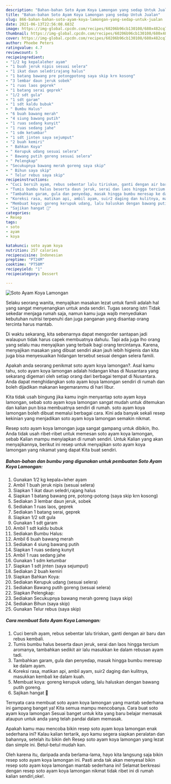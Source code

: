 ```yaml
---
description: "Bahan-bahan Soto Ayam Koya Lamongan yang sedap Untuk Jualan"
title: "Bahan-bahan Soto Ayam Koya Lamongan yang sedap Untuk Jualan"
slug: 866-bahan-bahan-soto-ayam-koya-lamongan-yang-sedap-untuk-jualan
date: 2021-06-13T22:56:08.683Z
image: https://img-global.cpcdn.com/recipes/60206b96cb130108/680x482cq70/soto-ayam-koya-lamongan-foto-resep-utama.jpg
thumbnail: https://img-global.cpcdn.com/recipes/60206b96cb130108/680x482cq70/soto-ayam-koya-lamongan-foto-resep-utama.jpg
cover: https://img-global.cpcdn.com/recipes/60206b96cb130108/680x482cq70/soto-ayam-koya-lamongan-foto-resep-utama.jpg
author: Phoebe Peters
ratingvalue: 4.7
reviewcount: 5
recipeingredient:
- "1/2 kg kepalaleher ayam"
- "1 buah jeruk nipis sesuai selera"
- "1 ikat daun seledrirajang halus"
- "1 batang bawang pre potongpotong saya skip krn kosong"
- "3 lembar daun jeruk sobek"
- "1 ruas laos geprek"
- "1 batang serai geprek"
- "1/2 sdt gula"
- "1 sdt garam"
- "1 sdt kaldu bubuk"
- " Bumbu Halus"
- "6 buah bawang merah"
- "4 siung bawang putih"
- "1 ruas sedang kunyit"
- "1 ruas sedang jahe"
- "1 sdm ketumbar"
- "1 sdt jinten saya sejumput"
- "2 buah kemiri"
- " Bahkan Koya"
- " Kerupuk udang sesuai selera"
- " Bawang putih goreng sesuai selera"
- " Pelengkap"
- "Secukupnya bawang merah goreng saya skip"
- " Bihun saya skip"
- " Telur rebus saya skip"
recipeinstructions:
- "Cuci bersih ayam, rebus sebentar lalu tiriskan, ganti dengan air baru dan rebus kembali."
- "Tumis bumbu halus beserta daun jeruk, serai dan laos hingga tercium aromanya, tambahkan sedikit air lalu masukkan ke dalam rebusan ayam tadi."
- "Tambahkan garam, gula dan penyedap, masak hingga bumbu meresap ke dalam ayam."
- "Koreksi rasa, matikan api, ambil ayam, suir2 daging dan kulitnya, masukkan kembali ke dalam kuah."
- "Membuat koya: goreng kerupuk udang, lalu haluskan dengan bawang putih goreng."
- "Sajikan hangat 🌻"
categories:
- Resep
tags:
- soto
- ayam
- koya

katakunci: soto ayam koya 
nutrition: 257 calories
recipecuisine: Indonesian
preptime: "PT24M"
cooktime: "PT58M"
recipeyield: "1"
recipecategory: Dessert

---
```



![Soto Ayam Koya Lamongan](https://img-global.cpcdn.com/recipes/60206b96cb130108/680x482cq70/soto-ayam-koya-lamongan-foto-resep-utama.jpg)

Selaku seorang wanita, menyajikan masakan lezat untuk famili adalah hal yang sangat menyenangkan untuk anda sendiri. Tugas seorang istri Tidak sekedar menjaga rumah saja, namun kamu juga wajib menyediakan kebutuhan nutrisi terpenuhi dan juga panganan yang disantap orang tercinta harus mantab.

Di waktu  sekarang, kita sebenarnya dapat mengorder santapan jadi walaupun tidak harus capek membuatnya dahulu. Tapi ada juga lho orang yang selalu mau menyajikan yang terbaik bagi orang tercintanya. Karena, menyajikan masakan yang dibuat sendiri akan jauh lebih higienis dan kita juga bisa menyesuaikan hidangan tersebut sesuai dengan selera famili. 



Apakah anda seorang penikmat soto ayam koya lamongan?. Asal kamu tahu, soto ayam koya lamongan adalah hidangan khas di Nusantara yang sekarang digemari oleh setiap orang dari berbagai tempat di Nusantara. Anda dapat menghidangkan soto ayam koya lamongan sendiri di rumah dan boleh dijadikan makanan kegemaranmu di hari libur.

Kita tidak usah bingung jika kamu ingin menyantap soto ayam koya lamongan, sebab soto ayam koya lamongan sangat mudah untuk ditemukan dan kalian pun bisa membuatnya sendiri di rumah. soto ayam koya lamongan boleh dibuat memalui berbagai cara. Kini ada banyak sekali resep kekinian yang menjadikan soto ayam koya lamongan semakin nikmat.

Resep soto ayam koya lamongan juga sangat gampang untuk dibikin, lho. Anda tidak usah ribet-ribet untuk memesan soto ayam koya lamongan, sebab Kalian mampu menyiapkan di rumah sendiri. Untuk Kalian yang akan menyajikannya, berikut ini resep untuk menyajikan soto ayam koya lamongan yang nikamat yang dapat Kita buat sendiri.

<!--inarticleads1-->

##### Bahan-bahan dan bumbu yang digunakan untuk pembuatan Soto Ayam Koya Lamongan:

1. Gunakan 1/2 kg kepala+leher ayam
1. Ambil 1 buah jeruk nipis (sesuai selera)
1. Siapkan 1 ikat daun seledri,rajang halus
1. Siapkan 1 batang bawang pre, potong-potong (saya skip krn kosong)
1. Sediakan 3 lembar daun jeruk, sobek
1. Sediakan 1 ruas laos, geprek
1. Sediakan 1 batang serai, geprek
1. Siapkan 1/2 sdt gula
1. Gunakan 1 sdt garam
1. Ambil 1 sdt kaldu bubuk
1. Sediakan  Bumbu Halus:
1. Ambil 6 buah bawang merah
1. Sediakan 4 siung bawang putih
1. Siapkan 1 ruas sedang kunyit
1. Ambil 1 ruas sedang jahe
1. Gunakan 1 sdm ketumbar
1. Siapkan 1 sdt jinten (saya sejumput)
1. Sediakan 2 buah kemiri
1. Siapkan  Bahkan Koya:
1. Sediakan  Kerupuk udang (sesuai selera)
1. Sediakan  Bawang putih goreng (sesuai selera)
1. Siapkan  Pelengkap:
1. Sediakan Secukupnya bawang merah goreng (saya skip)
1. Sediakan  Bihun (saya skip)
1. Gunakan  Telur rebus (saya skip)




<!--inarticleads2-->

##### Cara membuat Soto Ayam Koya Lamongan:

1. Cuci bersih ayam, rebus sebentar lalu tiriskan, ganti dengan air baru dan rebus kembali.
1. Tumis bumbu halus beserta daun jeruk, serai dan laos hingga tercium aromanya, tambahkan sedikit air lalu masukkan ke dalam rebusan ayam tadi.
1. Tambahkan garam, gula dan penyedap, masak hingga bumbu meresap ke dalam ayam.
1. Koreksi rasa, matikan api, ambil ayam, suir2 daging dan kulitnya, masukkan kembali ke dalam kuah.
1. Membuat koya: goreng kerupuk udang, lalu haluskan dengan bawang putih goreng.
1. Sajikan hangat 🌻




Ternyata cara membuat soto ayam koya lamongan yang mantab sederhana ini gampang banget ya! Kita semua mampu mencobanya. Cara buat soto ayam koya lamongan Sesuai banget untuk kita yang baru belajar memasak ataupun untuk anda yang telah pandai dalam memasak.

Apakah kamu mau mencoba bikin resep soto ayam koya lamongan enak sederhana ini? Kalau kalian tertarik, ayo kamu segera siapkan peralatan dan bahannya, setelah itu bikin deh Resep soto ayam koya lamongan yang lezat dan simple ini. Betul-betul mudah kan. 

Oleh karena itu, daripada anda berlama-lama, hayo kita langsung saja bikin resep soto ayam koya lamongan ini. Pasti anda tak akan menyesal bikin resep soto ayam koya lamongan mantab sederhana ini! Selamat berkreasi dengan resep soto ayam koya lamongan nikmat tidak ribet ini di rumah kalian sendiri,oke!.

